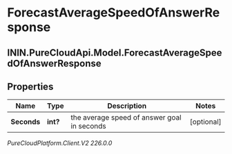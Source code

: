 # ForecastAverageSpeedOfAnswerResponse

## ININ.PureCloudApi.Model.ForecastAverageSpeedOfAnswerResponse

## Properties

|Name | Type | Description | Notes|
|------------ | ------------- | ------------- | -------------|
| **Seconds** | **int?** | the average speed of answer goal in seconds | [optional] |



_PureCloudPlatform.Client.V2 226.0.0_
